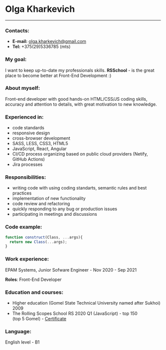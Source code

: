 # Olga Kharkevich
----------
### Contacts:
- **E-mail:** olga.kharkevich@gmail.com
- **Tel:** +375(29)5336785 (mts)

### My goal:
I want to keep up-to-date my professionals skills. **RSSchool** -  is the great place to become better at Front-End Development :)

### About myself:
Front-end developer with good hands-on HTML/CSS/JS coding skills, accuracy and attention to details, with great motivation to new knowledge.

### Experienced in:
- code standards
- responsive design
- cross-browser development
- SASS, LESS, CSS3, HTML5
- JavaScript, React, Angular
- CI/CD process organizing based on public cloud providers (Netify, GitHub Actions)
- Jira processes

### Responsibilities:
- writing code with using coding standarts, semantic rules and best practices
- implementation of new functionality
- code review and refactoring
- quickly responding to any bug or production issues
- participating in meetings and discussions

### Code example:
```javascript
function construct(Class, ...args){
  return new Class(...args);
}
```

### Work experience:
EPAM Systems, Junior Sofware Engineer - Nov 2020 - Sep 2021

**Roles**: Front-End Developer


### Education and courses:
- Higher education (Gomel State Technical University named after Sukhoi) 2009
- The Rolling Scopes School RS 2020 Q1 (JavaScript) - top 150 (top 5 Gomel) - [Certificate](https://app.rs.school/certificate/k4xulepd)

### Language:
English level - B1
